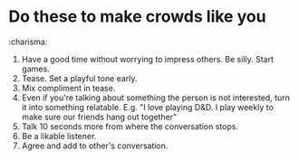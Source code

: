 # Do these to make crowds like you
:charisma:

1. Have a good time without worrying to impress others. Be silly. Start games.
2. Tease. Set a playful tone early.
3. Mix compliment in tease.
4. Even if you're talking about something the person is not interested, turn it into something relatable. E.g. "I love playing D&D. I play weekly to make sure our friends hang out together"
5. Talk 10 seconds more from where the conversation stops.
6. Be a likable listener.
7. Agree and add to other's conversation.

